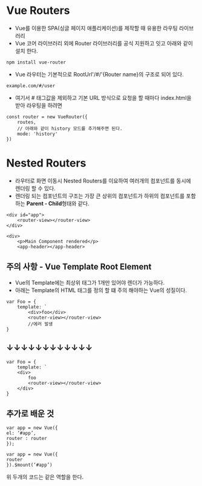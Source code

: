 Vue Routers
=====
* Vue를 이용한 SPA(싱글 페이지 애플리케이션)를 제작할 때 유용한 라우팅 라이브러리 
* Vue 코어 라이브러리 외에 Router 라이브러리를 공식 지원하고 잇고 아래와 같이 설치 한다.
```
npm install vue-router
```

* Vue 라우터는 기본적으로 RootUrl'/#/'{Router name}의 구조로 되어 있다.
```
example.com/#/user
```
* 여기서 # 태그값을 제외하고 기본 URL 방식으로 요청을 할 때마다 index.html을 받아 라우팅을 하려면 
```
const router = new VueRouter({
    routes,
    // 아래와 같이 history 모드를 추가해주면 된다.
    mode: 'history'
})
```

Nested Routers
===============
* 라우터로 화면 이동시 Nested Routers를 이요하여 여러개의 컴포넌트를 동시에 렌더링 할 수 있다.
* 렌더링 되는 컴포넌트의 구조는 가장 큰 상위의 컴포넌트가 하위의 컴포넌트를 포함하는 **Parent - Child**형태와 같다.
```
<div id="app">
    <router-view></router-view>
</div>

<div>
    <p>Main Component rendered</p>
    <app-header></app-header>
```

주의 사항 - Vue Template Root Element
----
* Vue의 Template에는 최상위 태그가 1개만 있어야 렌더가 가능하다.
* 아래는 Template의 HTML 태그를 정의 할 떄 주의 해야하는 Vue의 성질이다.
```
var Foo = {
    template: `
        <div>foo</div>
        <router-view></router-view>
        //에러 발생
}
```
## ↓↓↓↓↓↓↓↓↓↓↓↓
```
var Foo = {
    template: `
    <div>
        foo
        <router-view></router-view>
    </div>
}
```

추가로 배운 것
----
```
var app = new Vue({
el: ‘#app’,
router : router
});
```
```
var app = new Vue({
router
}).$mount(‘#app’)
```
위 두개의 코드는 같은 역할을 한다.
